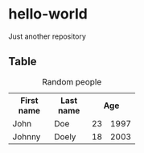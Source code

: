 # hello-world
Just another repository

<h2>Table</h2>

<table style="width:50%">
  <caption>Random people</caption>
  <tr>
    <th>First name</th>
    <th>Last name</th>
    <th colspan="2">Age</th>
  </tr>
  <tr>
    <td>John</td>
    <td>Doe</td>
    <td>23</td>
    <td>1997</td>
  </tr>
  <tr>
    <td>Johnny</td>
    <td>Doely</td>
    <td>18</td>
    <td>2003</td>
  </tr>

